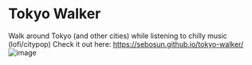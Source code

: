 # Tokyo Walker

Walk around Tokyo (and other cities) while listening to chilly music (lofi/citypop)
Check it out here: https://sebosun.github.io/tokyo-walker/
![image](https://user-images.githubusercontent.com/51924529/128359477-be1465da-9480-475a-895d-406567027143.png)
